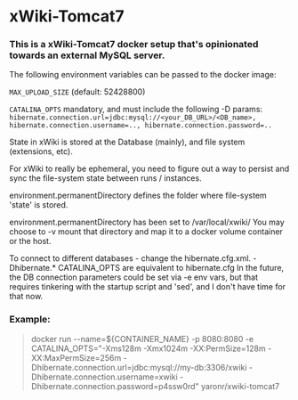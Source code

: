 
# xWiki-Tomcat7

### This is a xWiki-Tomcat7 docker setup that's opinionated towards an external MySQL server.

The following environment variables can be passed to the docker image:

`MAX_UPLOAD_SIZE` (default: 52428800)
 
`CATALINA_OPTS`  mandatory, and must include the following -D params: `hibernate.connection.url=jdbc:mysql://<your_DB_URL>/<DB_name>, hibernate.connection.username=.., hibernate.connection.password=..`
  


State in xWiki is stored at the Database (mainly), and file system (extensions, etc).

For xWiki to really be ephemeral, you need to figure out a way to persist and sync the file-system state between runs / instances.

environment.permanentDirectory defines the folder where file-system 'state' is stored.

environment.permanentDirectory has been set to /var/local/xwiki/
You may choose to -v mount that directory and map it to a docker volume container or the host.

To connect to different databases - change the hibernate.cfg.xml. -Dhibernate.* CATALINA_OPTS are equivalent to hibernate.cfg <properties>
In the future, the DB connection parameters could be set via -e env vars, but that requires tinkering with the startup script and 'sed', and I don't have time for that now.

### Example:
> docker run --name=${CONTAINER_NAME} -p 8080:8080 -e CATALINA_OPTS="-Xms128m -Xmx1024m -XX:PermSize=128m -XX:MaxPermSize=256m -Dhibernate.connection.url=jdbc:mysql://my-db:3306/xwiki -Dhibernate.connection.username=xwiki -Dhibernate.connection.password=p4ssw0rd" yaronr/xwiki-tomcat7